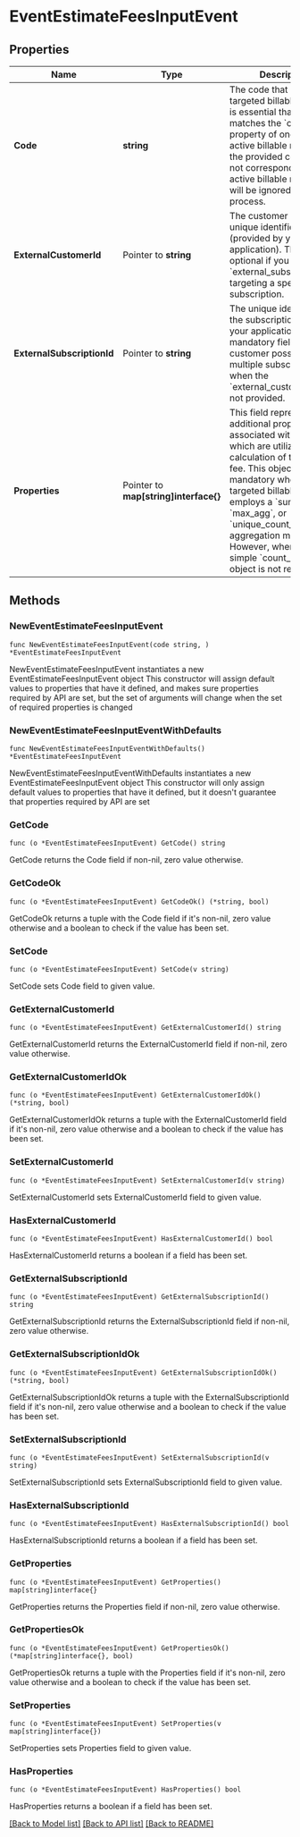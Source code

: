 # EventEstimateFeesInputEvent

## Properties

Name | Type | Description | Notes
------------ | ------------- | ------------- | -------------
**Code** | **string** | The code that identifies a targeted billable metric. It is essential that this code matches the &#x60;code&#x60; property of one of your active billable metrics. If the provided code does not correspond to any active billable metric, it will be ignored during the process. | 
**ExternalCustomerId** | Pointer to **string** | The customer external unique identifier (provided by your own application). This field is optional if you send the &#x60;external_subscription_id&#x60;, targeting a specific subscription. | [optional] 
**ExternalSubscriptionId** | Pointer to **string** | The unique identifier of the subscription within your application. It is a mandatory field when the customer possesses multiple subscriptions or when the &#x60;external_customer_id&#x60; is not provided. | [optional] 
**Properties** | Pointer to **map[string]interface{}** | This field represents additional properties associated with the event, which are utilized in the calculation of the final fee. This object becomes mandatory when the targeted billable metric employs a &#x60;sum_agg&#x60;, &#x60;max_agg&#x60;, or &#x60;unique_count_agg&#x60; aggregation method. However, when using a simple &#x60;count_agg&#x60;, this object is not required. | [optional] 

## Methods

### NewEventEstimateFeesInputEvent

`func NewEventEstimateFeesInputEvent(code string, ) *EventEstimateFeesInputEvent`

NewEventEstimateFeesInputEvent instantiates a new EventEstimateFeesInputEvent object
This constructor will assign default values to properties that have it defined,
and makes sure properties required by API are set, but the set of arguments
will change when the set of required properties is changed

### NewEventEstimateFeesInputEventWithDefaults

`func NewEventEstimateFeesInputEventWithDefaults() *EventEstimateFeesInputEvent`

NewEventEstimateFeesInputEventWithDefaults instantiates a new EventEstimateFeesInputEvent object
This constructor will only assign default values to properties that have it defined,
but it doesn't guarantee that properties required by API are set

### GetCode

`func (o *EventEstimateFeesInputEvent) GetCode() string`

GetCode returns the Code field if non-nil, zero value otherwise.

### GetCodeOk

`func (o *EventEstimateFeesInputEvent) GetCodeOk() (*string, bool)`

GetCodeOk returns a tuple with the Code field if it's non-nil, zero value otherwise
and a boolean to check if the value has been set.

### SetCode

`func (o *EventEstimateFeesInputEvent) SetCode(v string)`

SetCode sets Code field to given value.


### GetExternalCustomerId

`func (o *EventEstimateFeesInputEvent) GetExternalCustomerId() string`

GetExternalCustomerId returns the ExternalCustomerId field if non-nil, zero value otherwise.

### GetExternalCustomerIdOk

`func (o *EventEstimateFeesInputEvent) GetExternalCustomerIdOk() (*string, bool)`

GetExternalCustomerIdOk returns a tuple with the ExternalCustomerId field if it's non-nil, zero value otherwise
and a boolean to check if the value has been set.

### SetExternalCustomerId

`func (o *EventEstimateFeesInputEvent) SetExternalCustomerId(v string)`

SetExternalCustomerId sets ExternalCustomerId field to given value.

### HasExternalCustomerId

`func (o *EventEstimateFeesInputEvent) HasExternalCustomerId() bool`

HasExternalCustomerId returns a boolean if a field has been set.

### GetExternalSubscriptionId

`func (o *EventEstimateFeesInputEvent) GetExternalSubscriptionId() string`

GetExternalSubscriptionId returns the ExternalSubscriptionId field if non-nil, zero value otherwise.

### GetExternalSubscriptionIdOk

`func (o *EventEstimateFeesInputEvent) GetExternalSubscriptionIdOk() (*string, bool)`

GetExternalSubscriptionIdOk returns a tuple with the ExternalSubscriptionId field if it's non-nil, zero value otherwise
and a boolean to check if the value has been set.

### SetExternalSubscriptionId

`func (o *EventEstimateFeesInputEvent) SetExternalSubscriptionId(v string)`

SetExternalSubscriptionId sets ExternalSubscriptionId field to given value.

### HasExternalSubscriptionId

`func (o *EventEstimateFeesInputEvent) HasExternalSubscriptionId() bool`

HasExternalSubscriptionId returns a boolean if a field has been set.

### GetProperties

`func (o *EventEstimateFeesInputEvent) GetProperties() map[string]interface{}`

GetProperties returns the Properties field if non-nil, zero value otherwise.

### GetPropertiesOk

`func (o *EventEstimateFeesInputEvent) GetPropertiesOk() (*map[string]interface{}, bool)`

GetPropertiesOk returns a tuple with the Properties field if it's non-nil, zero value otherwise
and a boolean to check if the value has been set.

### SetProperties

`func (o *EventEstimateFeesInputEvent) SetProperties(v map[string]interface{})`

SetProperties sets Properties field to given value.

### HasProperties

`func (o *EventEstimateFeesInputEvent) HasProperties() bool`

HasProperties returns a boolean if a field has been set.


[[Back to Model list]](../README.md#documentation-for-models) [[Back to API list]](../README.md#documentation-for-api-endpoints) [[Back to README]](../README.md)


